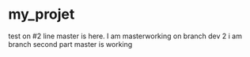 # my_projet
test on #2 line
master is here.
I am masterworking on branch dev 2
i am branch
second part
master is working
